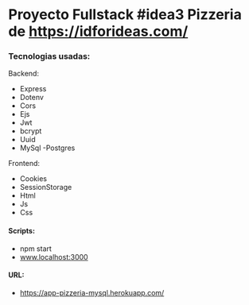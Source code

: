 # Proyecto Fullstack #idea3 Pizzeria de https://idforideas.com/

### Tecnologias usadas:

Backend:

* Express
* Dotenv
* Cors
* Ejs
* Jwt
* bcrypt
* Uuid
* MySql -Postgres

Frontend:

* Cookies
* SessionStorage
* Html
* Js
* Css

#### Scripts:

* npm start
* www.localhost:3000

#### URL:

* https://app-pizzeria-mysql.herokuapp.com/
